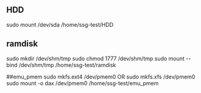 ## HDD
sudo mount /dev/sda /home/ssg-test/HDD

## ramdisk
sudo mkdir /dev/shm/tmp
sudo chmod 1777 /dev/shm/tmp
sudo mount --bind /dev/shm/tmp /home/ssg-test/ramdisk

##emu_pmem
sudo mkfs.ext4 /dev/pmem0    OR    sudo mkfs.xfs /dev/pmem0
sudo mount -o dax /dev/pmem0 /home/ssg-test/emu_pmem

